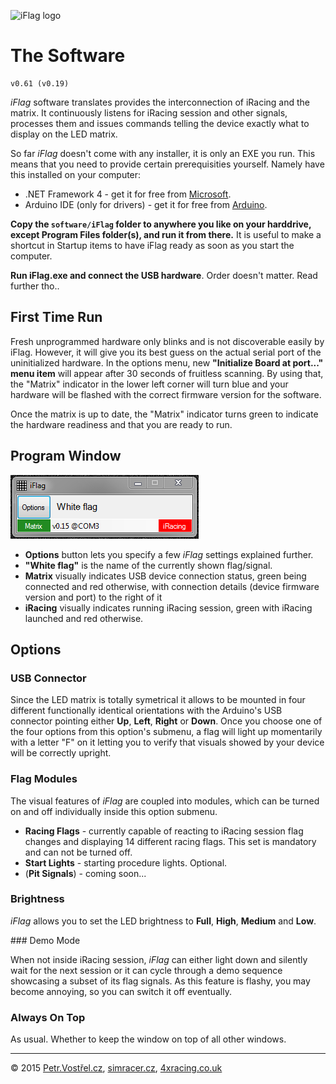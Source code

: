 ![iFlag logo](http://simracer.cz/iracing/iFlag-logo/logo-full.svg)

The Software
============

	v0.61 (v0.19)

_iFlag_ software translates provides the interconnection of iRacing and the matrix. It continuously listens for iRacing session and other signals, processes them and issues commands telling the device exactly what to display
on the LED matrix.

So far _iFlag_ doesn't come with any installer, it is only an EXE you run. This means that you need to provide certain prerequisities yourself. Namely have this installed on your computer:
- .NET Framework 4 - get it for free from [Microsoft](https://www.microsoft.com/en-us/download/details.aspx?id=17718).
- Arduino IDE (only for drivers) - get it for free from [Arduino](https://www.arduino.cc/en/Main/Software).

__Copy the `software/iFlag` folder to anywhere you like on your harddrive, except Program Files folder(s), and run it from there.__ It is useful to make a shortcut in Startup items to have iFlag ready as soon as you start the computer.

__Run iFlag.exe and connect the USB hardware__. Order doesn't matter. Read further tho..


First Time Run
--------------

Fresh unprogrammed hardware only blinks and is not discoverable easily by iFlag. However, it will give you its best guess on the actual serial port of the uninitialized hardware. In the options menu, new __"Initialize Board at port..." menu item__ will appear after 30 seconds of fruitless scanning. By using that, the "Matrix" indicator in the lower left corner will turn blue and your hardware will be flashed with the correct firmware version for the software.

Once the matrix is up to date, the "Matrix" indicator turns green  to indicate the hardware readiness and that you are ready to run.


Program Window
--------------

![Screenshot of the software window](screenshot.png)

* __Options__ button lets you specify a few _iFlag_ settings explained further.
* __"White flag"__ is the name of the currently shown flag/signal.
* __Matrix__ visually indicates USB device connection status, green being connected and red otherwise, with connection details (device firmware version and port) to the right of it
* __iRacing__ visually indicates running iRacing session, green with iRacing launched and red otherwise.


Options
-------


### USB Connector

Since the LED matrix is totally symetrical it allows to be mounted in four different functionally identical orientations with the Arduino's USB connector pointing either __Up__, __Left__, __Right__ or __Down__. Once you choose one of the four options from this option's submenu, a flag will light up momentarily with a letter "F" on it letting you to verify that visuals showed by your device will be correctly upright.


### Flag Modules

The visual features of _iFlag_ are coupled into modules, which can be turned on and off individually inside this option submenu.

* __Racing Flags__ - currently capable of reacting to iRacing session flag changes and displaying 14 different racing flags. This set is mandatory and can not be turned off.
* __Start Lights__ - starting procedure lights. Optional.
* (__Pit Signals__) - coming soon...


### Brightness

_iFlag_ allows you to set the LED brightness to __Full__, __High__, __Medium__ and __Low__.


### Demo Mode

When not inside iRacing session, _iFlag_ can either light down and silently wait for the next session or it can cycle through a demo sequence showcasing a subset of its flag signals. As this feature is flashy, you may become annoying, so you can switch it off eventually.


### Always On Top

As usual. Whether to keep the window on top of all other windows.


---
© 2015
[Petr.Vostřel.cz](http://petr.vostrel.cz),
[simracer.cz](http://simracer.cz),
[4xracing.co.uk](http://4xracing.co.uk)

